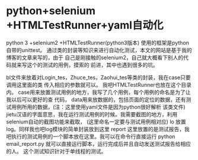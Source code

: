 # python+selenium +HTMLTestRunner+yaml自动化
python 3 +selenium2 +HTMLTestRunner(python3版本)
使用的框架是python自带的unittest。
通过类的封装等知识来进行自动化测试，本文的网站是基于我的博客的文章来写的，由于
自己是刚接触的selenium2，自己就大概看下别人的代码就来写这个的测试的用例，摸索的
前进，其中也遇到很多的坑。

bl文件来放着对Login_tes，Zhuce_tes，Zaohui_tes等类的封装，我在case只要调用这里面的类
传入相应的参数就可以。 我吧HTMLTestRunner也放在这个目录内。
case用来放置测试用例的地方，我写了几个用例，每个用例的命名是为了让我以后可以更好的查
代码，
data用来放数据的，包括页面的定位的数据，还有测试用例所用的数据，(注：这里使用yaml文件是因为python很好解析
该类文件)
jietu汉语的字面意思，我在运行测试用例的时候。我需要截图的地方，利用selenium自动的截图功能来截取，
(这里命名一定要与测试用例相对应)
lo 放置log。同样我也吧log模块的简单封装放到这里
report 这里放置的是测试报告，我吧执行的测试用例的一个脚本放在这里。我可以在命令行直接运行
python email_report.py 就可以直接运行脚本，运行完成后并且自动发送测试报告给相应的人。
 这个测试知识针对于单线程的测试。